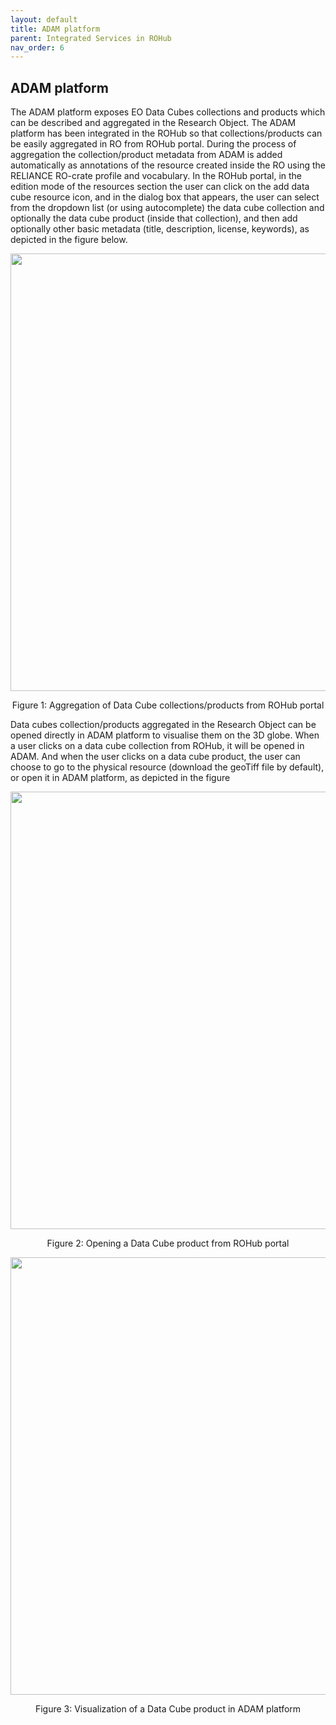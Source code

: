 ```yaml
---
layout: default
title: ADAM platform
parent: Integrated Services in ROHub
nav_order: 6
---
```


## ADAM platform

The ADAM platform exposes EO Data  Cubes collections and products which can be described and aggregated   in   the Research Object. The ADAM platform has been integrated in the ROHub so that collections/products can be easily aggregated in RO from ROHub portal. During the process of aggregation the collection/product metadata from ADAM is added automatically as annotations of the resource created inside the RO using the RELIANCE RO-crate profile and vocabulary. 
In the ROHub portal, in the edition mode of the resources section the user can click on the add data cube resource  icon, and in  the  dialog  box that  appears, the user can  select  from  the  dropdown list  (or using  autocomplete)  the  data  cube  collection and  optionally  the  data  cube  product  (inside  that collection),  and  then  add  optionally  other  basic  metadata  (title,  description,  license,  keywords),  as depicted in the figure below.

<p align="center"> <img src="https://box.psnc.pl/f/43c71750fc/?raw=1" width="700"> </p>
<div align="center"> Figure 1: Aggregation of Data Cube collections/products from ROHub portal </div>


Data cubes collection/products  aggregated  in  the  Research Object  can  be  opened directly in  ADAM 
platform to  visualise  them  on  the  3D  globe.  When  a  user  clicks  on  a  data  cube  collection  from 
ROHub,  it  will  be  opened  in  ADAM.  And  when  the  user  clicks  on  a  data  cube  product,   the user  can 
choose  to  go  to  the  physical  resource  (download  the  geoTiff  file  by  default),  or  open  it  in  ADAM 
platform, as depicted in the figure 

<p align="center"> <img src="https://box.psnc.pl/f/329de32b55/?raw=1" width="700"> </p>
<div align="center"> Figure 2: Opening a Data Cube product from ROHub portal </div>

<p align="center"> <img src="https://box.psnc.pl/f/2cd0bcca2a/?raw=1" width="700"> </p>
<div align="center"> Figure 3: Visualization of a Data Cube product in ADAM platform </div>